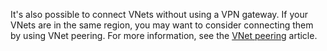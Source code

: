 It's also possible to connect VNets without using a VPN gateway. If your VNets are in the same region, you may want to consider connecting them by using VNet peering. For more information, see the [VNet peering](../articles/virtual-network/virtual-network-peering-overview.md) article.